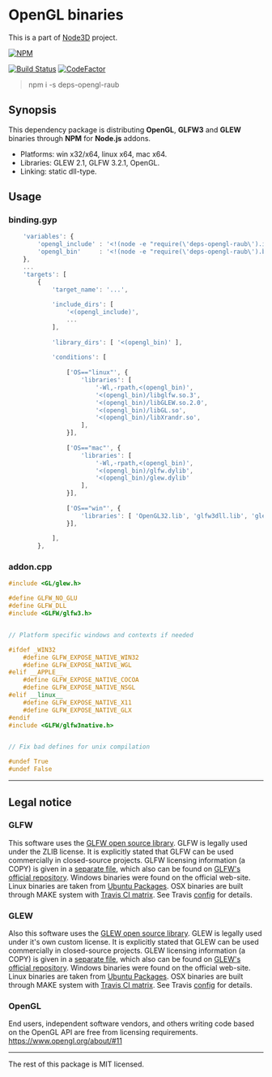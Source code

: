 # OpenGL binaries

This is a part of [Node3D](https://github.com/node-3d) project.

[![NPM](https://nodei.co/npm/deps-opengl-raub.png?compact=true)](https://www.npmjs.com/package/deps-opengl-raub)

[![Build Status](https://api.travis-ci.com/node-3d/deps-opengl-raub.svg?branch=master)](https://travis-ci.com/node-3d/deps-opengl-raub)
[![CodeFactor](https://www.codefactor.io/repository/github/node-3d/deps-opengl-raub/badge)](https://www.codefactor.io/repository/github/node-3d/deps-opengl-raub)

> npm i -s deps-opengl-raub


## Synopsis

This dependency package is distributing **OpenGL**, **GLFW3** and **GLEW**
binaries through **NPM** for **Node.js** addons.

* Platforms: win x32/x64, linux x64, mac x64.
* Libraries: GLEW 2.1, GLFW 3.2.1, OpenGL.
* Linking: static dll-type.


## Usage

### binding.gyp

```javascript
	'variables': {
		'opengl_include' : '<!(node -e "require(\'deps-opengl-raub\').include()")',
		'opengl_bin'     : '<!(node -e "require(\'deps-opengl-raub\').bin()")',
	},
	...
	'targets': [
		{
			'target_name': '...',
			
			'include_dirs': [
				'<(opengl_include)',
				...
			],
			
			'library_dirs': [ '<(opengl_bin)' ],
			
			'conditions': [
				
				['OS=="linux"', {
					'libraries': [
						'-Wl,-rpath,<(opengl_bin)',
						'<(opengl_bin)/libglfw.so.3',
						'<(opengl_bin)/libGLEW.so.2.0',
						'<(opengl_bin)/libGL.so',
						'<(opengl_bin)/libXrandr.so',
					],
				}],
				
				['OS=="mac"', {
					'libraries': [
						'-Wl,-rpath,<(opengl_bin)',
						'<(opengl_bin)/glfw.dylib',
						'<(opengl_bin)/glew.dylib'
					],
				}],
				
				['OS=="win"', {
					'libraries': [ 'OpenGL32.lib', 'glfw3dll.lib', 'glew32.lib' ],
				}],
				
			],
		},
```


### addon.cpp

```cpp
#include <GL/glew.h>

#define GLFW_NO_GLU
#define GLFW_DLL
#include <GLFW/glfw3.h>


// Platform specific windows and contexts if needed

#ifdef _WIN32
	#define GLFW_EXPOSE_NATIVE_WIN32
	#define GLFW_EXPOSE_NATIVE_WGL
#elif __APPLE__
	#define GLFW_EXPOSE_NATIVE_COCOA
	#define GLFW_EXPOSE_NATIVE_NSGL
#elif __linux__
	#define GLFW_EXPOSE_NATIVE_X11
	#define GLFW_EXPOSE_NATIVE_GLX
#endif
#include <GLFW/glfw3native.h>


// Fix bad defines for unix compilation

#undef True
#undef False
```


---

## Legal notice

### GLFW

This software uses the [GLFW open source library](http://www.glfw.org/index.html).
GLFW is legally used under the ZLIB license.
It is explicitly stated that GLFW can be used commercially in closed-source projects.
GLFW licensing information (a COPY) is given in a [separate file](/GLFW_ZLIB),
which also can be found on
[GLFW's official repository](https://github.com/glfw/glfw/blob/master/LICENSE.md).
Windows binaries were found on the official web-site.
Linux binaries are taken from
[Ubuntu Packages](https://packages.ubuntu.com/cosmic/libglfw3).
OSX binaries are built through MAKE system with
[Travis CI matrix](https://travis-ci.com/node-3d/deps-opengl-raub).
See Travis [config](https://github.com/node-3d/deps-opengl-raub/blob/master/.travis.yml)
for details.


### GLEW

Also this software uses the [GLEW open source library](http://glew.sourceforge.net/).
GLEW is legally used under it's own custom license.
It is explicitly stated that GLEW can be used commercially in closed-source projects.
GLEW licensing information (a COPY) is given in a [separate file](/GLEW_LICENSE),
which also can be found on
[GLEW's official repository](https://raw.githubusercontent.com/nigels-com/glew/master/LICENSE.txt).
Windows binaries were found on the official web-site.
Linux binaries are taken from
[Ubuntu Packages](https://packages.ubuntu.com/cosmic/libglew2.0).
OSX binaries are built through MAKE system with
[Travis CI matrix](https://travis-ci.com/node-3d/deps-opengl-raub).
See Travis [config](https://github.com/node-3d/deps-opengl-raub/blob/master/.travis.yml)
for details.


### OpenGL

End users, independent software vendors, and others writing code based on the OpenGL API
are free from licensing requirements. https://www.opengl.org/about/#11


---

The rest of this package is MIT licensed.
